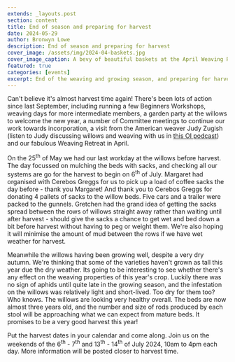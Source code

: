 ```yaml
---
extends: _layouts.post
section: content
title: End of season and preparing for harvest
date: 2024-05-29
author: Bronwyn Lowe
description: End of season and preparing for harvest
cover_image: /assets/img/2024-04-baskets.jpg
cover_image_caption: A bevy of beautiful baskets at the April Weaving Retreat.
featured: true
categories: [events]
excerpt: End of the weaving and growing season, and preparing for harvest.
---
```

Can't believe it's almost harvest time again! There's been lots of action since last September, including running a few Beginners Workshops, weaving days for more intermediate members, a garden party at the willows to welcome the new year, a number of Committee meetings to continue our work towards incorporation, a visit from the American weaver Judy Zugish (listen to Judy discussing willows and weaving with us in [this OI podcast](https://accessmedia.nz/Player.aspx?eid=d00933cd-2dd7-4b5a-a70a-1884cfe8883b)) and our fabulous Weaving Retreat in April.

<x-img src="/assets/img/2024-05-mulching.jpg" caption='A thick mulch of sacks going down before harvest.' class="float-right w-1/3 mx-2 my-2"/>

On the 25<sup>th</sup> of May we had our last workday at the willows before harvest. The day focussed on mulching the beds with sacks, and checking all our systems are go for the harvest to begin on 6<sup>th</sup> of July. Margaret had organised with Cerebos Greggs for us to pick up a load of coffee sacks the day before - thank you Margaret! And thank you to Cerebos Greggs for donating 4 pallets of sacks to the willow beds. Five cars and a trailer were packed to the gunnels. Gretchen had the grand idea of getting the sacks spread between the rows of willows straight away rather than waiting until after harvest - should give the sacks a chance to get wet and bed down a bit before harvest without having to peg or weight them. We're also hoping it will minimise the amount of mud between the rows if we have wet weather for harvest.

<x-img src="/assets/img/2024-05-bird-mulch.jpg" caption="Willow beds looking beautiful in their autumn colours. Spot the Pīwakawaka photo bombing Jill's head!" class="float-right w-1/3 mx-2 my-2"/>

Meanwhile the willows having been growing well, despite a very dry autumn. We're thinking that some of the varieties haven't grown as tall this year due the dry weather. Its going to be interesting to see whether there's any effect on the weaving properties of this year's crop. Luckily there was no sign of aphids until quite late in the growing season, and the infestation on the willows was relatively light and short-lived. Too dry for them too? Who knows. The willows are looking very healthy overall. The beds are now almost three years old, and the number and size of rods produced by each stool will be approaching what we can expect from mature beds. It promises to be a very good harvest this year! 

Put the harvest dates in your calendar and come along. Join us on the weekends of the 6<sup>th</sup> - 7<sup>th</sup> and 13<sup>th</sup> - 14<sup>th</sup> of July 2024, 10am to 4pm each day. More information will be posted closer to harvest time.
